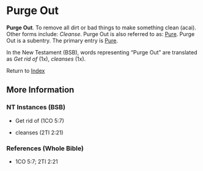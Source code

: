 # Purge Out
**Purge Out**. 
To remove all dirt or bad things to make something clean (acai). 
Other forms include: 
*Cleanse*. 
Purge Out is also referred to as: 
[Pure](Pure.md). 
Purge Out is a subentry. The primary entry is 
[Pure](Pure.md). 




In the New Testament (BSB), words representing “Purge Out” are translated as 
*Get rid of* (1x), *cleanses* (1x). 


Return to [Index](00-Index.md)

## More Information

### NT Instances (BSB)

* Get rid of (1CO 5:7)

* cleanses (2TI 2:21)



### References (Whole Bible)

* 1CO 5:7; 2TI 2:21



